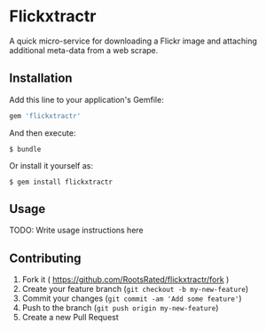 # Flickxtractr

A quick micro-service for downloading a Flickr image and attaching
additional meta-data from a web scrape.

## Installation

Add this line to your application's Gemfile:

```ruby
gem 'flickxtractr'
```

And then execute:

    $ bundle

Or install it yourself as:

    $ gem install flickxtractr

## Usage

TODO: Write usage instructions here

## Contributing

1. Fork it ( https://github.com/RootsRated/flickxtractr/fork )
2. Create your feature branch (`git checkout -b my-new-feature`)
3. Commit your changes (`git commit -am 'Add some feature'`)
4. Push to the branch (`git push origin my-new-feature`)
5. Create a new Pull Request
